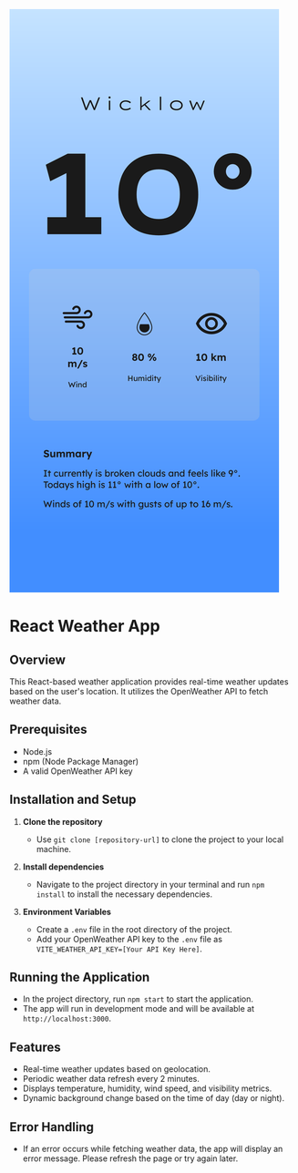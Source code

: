 ![Weather App Screenshot](/public/ScreenShot.png)

# React Weather App

## Overview
This React-based weather application provides real-time weather updates based on the user's location. It utilizes the OpenWeather API to fetch weather data.



## Prerequisites
- Node.js
- npm (Node Package Manager)
- A valid OpenWeather API key

## Installation and Setup
1. **Clone the repository**
   - Use `git clone [repository-url]` to clone the project to your local machine.

2. **Install dependencies**
   - Navigate to the project directory in your terminal and run `npm install` to install the necessary dependencies.

3. **Environment Variables**
   - Create a `.env` file in the root directory of the project.
   - Add your OpenWeather API key to the `.env` file as `VITE_WEATHER_API_KEY=[Your API Key Here]`.

## Running the Application
- In the project directory, run `npm start` to start the application.
- The app will run in development mode and will be available at `http://localhost:3000`.

## Features
- Real-time weather updates based on geolocation.
- Periodic weather data refresh every 2 minutes.
- Displays temperature, humidity, wind speed, and visibility metrics.
- Dynamic background change based on the time of day (day or night).

## Error Handling
- If an error occurs while fetching weather data, the app will display an error message. Please refresh the page or try again later.
